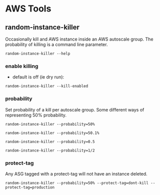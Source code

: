 # AWS Tools

## random-instance-killer

Occasionally kill and AWS instance inside an AWS autoscale group. The probability of killing is a command line parameter. 

```random-instance-killer --help```

### enable killing

* default is off (ie dry run):

```random-instance-killer --kill-enabled```

### probability

Set probability of a kill per autoscale group. Some different ways of representing 50% probability.

```random-instance-killer --probability=50%```

```random-instance-killer --probability=50.1%```

```random-instance-killer --probability=0.5```

```random-instance-killer --probability=1/2```

### protect-tag

Any ASG tagged with a protect-tag will not have an instance deleted.

```random-instance-killer --probability=50% --protect-tag=dont-kill --protect-tag=production```


